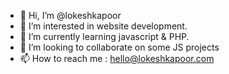 - 👋 Hi, I’m @lokeshkapoor
- 👀 I’m interested in website development. 
- 🌱 I’m currently learning javascript & PHP.
- 💞️ I’m looking to collaborate on some JS projects
- 📫 How to reach me : hello@lokeshkapoor.com

<!---
lokeshkapoor/lokeshkapoor is a ✨ special ✨ repository because its `README.md` (this file) appears on your GitHub profile.
You can click the Preview link to take a look at your changes.
--->
